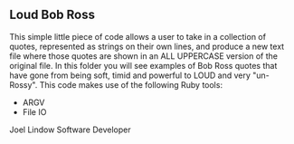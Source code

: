 ## Loud Bob Ross

This simple little piece of code allows a user to take in a collection of quotes, represented as strings on their own lines, and produce a new text file where those quotes are shown in an ALL UPPERCASE version of the original file.
In this folder you will see examples of Bob Ross quotes that have gone from being soft, timid and powerful to LOUD and very "un-Rossy".
This code makes use of the following Ruby tools:
* ARGV
* File IO

Joel Lindow
Software Developer
